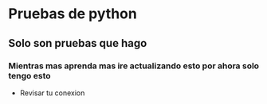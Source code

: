 # Pruebas de python 
## Solo son pruebas que hago
### Mientras mas aprenda mas ire actualizando esto por ahora solo tengo esto
- Revisar tu conexion
